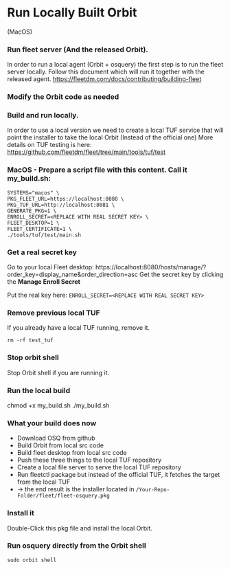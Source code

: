 # Run Locally Built Orbit 
(MacOS)


### Run fleet server (And the released Orbit).
In order to run a local agent (Orbit + osquery) the first step is to run the fleet server locally.
Follow this document which will run it together with the released agent.
https://fleetdm.com/docs/contributing/building-fleet

### Modify the Orbit code as needed

### Build and run locally.
In order to use a local version we need to create a local TUF service that will point the installer to take the local Orbit (Instead of the official one)
More details on TUF testing is here:
https://github.com/fleetdm/fleet/tree/main/tools/tuf/test


### MacOS - Prepare a script file with this content. Call it my_build.sh:
```
SYSTEMS="macos" \
PKG_FLEET_URL=https://localhost:8080 \
PKG_TUF_URL=http://localhost:8081 \
GENERATE_PKG=1 \
ENROLL_SECRET=<REPLACE WITH REAL SECRET KEY> \
FLEET_DESKTOP=1 \
FLEET_CERTIFICATE=1 \
./tools/tuf/test/main.sh
```
### Get a real secret key

Go to your local Fleet desktop:
https://localhost:8080/hosts/manage/?order_key=display_name&order_direction=asc
Get the secret key by clicking the __Manage Enroll Secret__

Put the real key here: ```ENROLL_SECRET=<REPLACE WITH REAL SECRET KEY>```

### Remove previous local TUF
If you already have a local TUF running, remove it.

```rm -rf test_tuf```

### Stop orbit shell
Stop Orbit shell if you are running it.

### Run the local build
chmod +x my_build.sh
./my_build.sh

### What your build does now
- Download OSQ from github
- Build Orbit from local src code
- Build fleet desktop from local src code
- Push these three things to the local TUF repository
- Create a local file server to serve the local TUF repository
- Run fleetctl package but instead of the official TUF, it fetches the target from the local TUF
- → the end result is the installer located in ```/Your-Repo-Folder/fleet/fleet-osquery.pkg```

### Install it
Double-Click this pkg file and install the local Orbit.

### Run osquery directly from the Orbit shell
```sudo orbit shell```


<meta name="pageOrderInSection" value="100">

